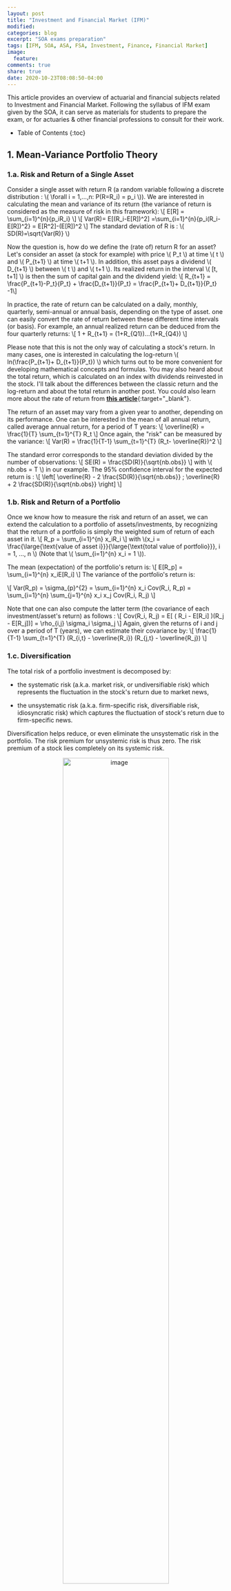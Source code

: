 ```yaml
---
layout: post
title: "Investment and Financial Market (IFM)"
modified:
categories: blog
excerpt: "SOA exams preparation"
tags: [IFM, SOA, ASA, FSA, Investment, Finance, Financial Market]
image:
  feature:
comments: true
share: true
date: 2020-10-23T08:08:50-04:00
---
```


This article provides an overview of actuarial and financial subjects related to Investment and Financial Market. Following the syllabus of IFM exam given by the SOA, it can serve as materials for students to prepare the exam, or for actuaries & other financial professions to consult for their work.  

* Table of Contents
{:toc}

## 1. Mean-Variance Portfolio Theory

### 1.a. Risk and Return of a Single Asset

Consider a single asset with return R (a random variable following a discrete distribution : \\( \forall i = 1,...,n: P(R=R_i) = p_i  \\)). We are interested in calculating the mean and variance of its return (the variance of return is considered as the measure of risk in this framework):
\\[ E[R] = \sum_{i=1}^{n}{p_iR_i} \\]
\\[ Var(R)= E[(R_i-E[R])^2] =\sum_{i=1}^{n}{p_i(R_i-E[R])^2} = E[R^2]-(E[R])^2 \\]
The standard deviation of R is : \\( SD(R)=\sqrt{Var(R)} \\)

Now the question is, how do we define the (rate of) return R for an asset?
Let's consider an asset (a stock for example) with price \\( P_t \\) at time \\( t \\) and \\( P_{t+1} \\) at time \\( t+1 \\). In addition, this asset pays a dividend \\( D_{t+1} \\) between \\( t \\) and \\( t+1 \\). Its realized return in the interval \\( [t, t+1] \\) is then the sum of capital gain and the dividend yield:
\\[ R_{t+1} = \frac{P_{t+1}-P_t}{P_t} + \frac{D_{t+1}}{P_t} = \frac{P_{t+1}+ D_{t+1}}{P_t} -1\\]

In practice, the rate of return can be calculated on a daily, monthly, quarterly, semi-annual or annual basis, depending on the type of asset. one can easily convert the rate of return between these different time intervals (or basis). For example, an annual realized return can be deduced from the four quarterly returns:
\\[ 1 + R_{t+1} = (1+R_{Q1})...(1+R_{Q4}) \\]

Please note that this is not the only way of calculating a stock's return. In many cases, one is interested in calculating the log-return \\( ln(\frac{P_{t+1}+ D_{t+1}}{P_t}) \\) which turns out to be more convenient for developing mathematical concepts and formulas. You may also heard about the total return, which is calculated on an index with dividends reinvested in the stock. I'll talk about the differences between the classic return and the log-return and about the total return in another post. You could also learn more about the rate of return from [**this article**](https://en.wikipedia.org/wiki/Rate_of_return#Logarithmic_or_continuously_compounded_return){:target="_blank"}.


The return of an asset may vary from a given year to another, depending on its performance. One can be interested in the mean of all annual return, called  average annual return, for a period of T years:
\\[ \overline{R} = \frac{1}{T} \sum_{t=1}^{T} R_t \\]
Once again, the "risk" can be measured by the variance:
\\[ Var(R) = \frac{1}{T-1} \sum_{t=1}^{T} (R_t- \overline{R})^2 \\]

The standard error corresponds to the standard deviation divided by the number of observations:
\\[ SE(R) = \frac{SD(R)}{\sqrt{nb.obs}} \\]
with \\( nb.obs = T \\) in our example.
The 95% confidence interval for the expected return is :
\\[ \left[ \overline{R} - 2 \frac{SD(R)}{\sqrt{nb.obs}} ; \overline{R} + 2 \frac{SD(R)}{\sqrt{nb.obs}} \right] \\]

### 1.b. Risk and Return of a Portfolio
Once we know how to measure the risk and return of an asset, we can extend the calculation to a portfolio of assets/investments, by recognizing that the return of a portfolio is simply the weighted sum of return of each asset in it.
\\[ R_p = \sum_{i=1}^{n} x_iR_i  \\]
with \\(x_i = \frac{\large{\text{value of asset i}}}{\large{\text{total value of portfolio}}}, i = 1, ..., n \\)    (Note that \\( \sum_{i=1}^{n} x_i = 1 \\)).

The mean (expectation) of the portfolio's return is:
\\[ E[R_p] = \sum_{i=1}^{n} x_iE[R_i]  \\]
The variance of the portfolio's return is:

\\[ Var(R_p) = \sigma_{p}^{2} = \sum_{i=1}^{n} x_i Cov(R_i, R_p) =  \sum_{i=1}^{n} \sum_{j=1}^{n} x_i x_j Cov(R_i, R_j) \\]


Note that one can also compute the latter term (the covariance of each investment/asset's return) as follows :
\\[ Cov(R_i, R_j) = E[ ( R_i - E[R_i] )(R_j - E[R_j])] =  \rho_{i,j} \sigma_i \sigma_j \\]
Again, given the returns of i and j over a period of T (years), we can estimate their covariance by:
\\[ \frac{1}{T-1} \sum_{t=1}^{T} (R_{i,t} - \overline{R_i}) (R_{j,t} - \overline{R_j}) \\]

### 1.c. Diversification
The total risk of a portfolio investment is decomposed by:

* the systematic risk (a.k.a. market risk, or undiversifiable risk) which represents the fluctuation in the stock's return due to market news,

* the unsystematic risk (a.k.a. firm-specific risk, diversifiable risk, idiosyncratic risk) which captures the fluctuation of stock's return due to firm-specific news.

Diversification helps reduce, or even eliminate the unsystematic risk in the portfolio. The risk premium for unsystemic risk is thus zero. The risk premium of a stock lies completely on its systemic risk.

<center>
<img width="70%" src="https://cdn.corporatefinanceinstitute.com/assets/Screen-Shot-2018-09-26-at-10.09.31-AM.png" alt="image">
</center>
(Source: https://corporatefinanceinstitute.com/resources/knowledge/finance/systematic-risk/)

For example, one can diversify its investment portfolio by investing in different stocks from different categories (tech, automobile, banking, service, etc.) in different countries, or combine stocks with bonds, real estate, etc. Combining different classes of assets allows investors to reduce the unsystematic risk but the systematic is unavoidable (as when the whole market is in chaos during the global financial crisis, when the economy is in recession, etc.)

The following formula shows how each stock's volatility contribute to the portfolio's volatility:
\\[ \sigma_{p}^{2} = \sum_{i=1}^{n} x_i \sigma_{i} \rho_{i,p} \\]
From the formula above, one can show that as long as the correlation is not perfectly 1, the portfolio's volatility is less than the sum of each stock's volatility.

By observing the diversification's effect on a portfolio while increasing the number of stocks in it, we can see that the diversification's effect is more significant initially but stagnates from some number of stocks. That's where the total risk is reduced to its unavoidable limit, equal to the unsystemic risk. There's no magic allowing to eliminate all risks in a portfolio investment. It's because assets are somehow correlated with \\( -1 < \rho_{i,j} < 1 \\).

In a perfect world where we could find 2 assets i and j verifying \\( \rho_{i,j} = -1 \\) (hence their underlying risks could offset each other with an appropriate combination) we could construct a portfolio with zero risk. Indeed,
\\[ Var(R_p) = x_i^2 \sigma_i^2 + x_j^2 \sigma_j^2 + 2 x_i x_j  \rho_{i,j} \sigma_i \sigma_j = x_i^2 \sigma_i^2 + x_j^2 \sigma_j^2 - 2 x_i x_j  \sigma_i \sigma_j = ( x_i^2 \sigma_i^2 - x_j^2 \sigma_j^2 )^2  \\]

By carrefully choosing \\( x_i \\) and  \\( x_j \\), we could set the variance of the portfolio at 0.

Another hypothetical case where a portfolio could be risk-free is when we could find a countless number of stocks that are uncorrelated. Consider an equally-weighted portfolio of n stocks, with AvgVar the average variance of these n stocks and AvgCov the average covariance of the paris of stocks. We have:
\\[ Var(R_p) = \frac{1}{n}  AvgVar + \frac{n-1}{n} AvgCov \\]
Since AvgCov = 0, the variance of the portfolio's return tends to 0 when n tends to infinity.


To conclude this section, maybe a talk given by [**Ray Dalio**](https://en.wikipedia.org/wiki/Ray_Dalio){:target="_blank"}, the founder and co-CIO of the world's largest hedge fund, [**Bridgewater Associates**](https://en.wikipedia.org/wiki/Bridgewater_Associates){:target="_blank"}, could get you more inspired by the advantages of diversification:  
<center><iframe width="560" height="315" src="https://www.youtube.com/embed/Nu4lHaSh7D4" frameborder="0" allow="accelerometer; autoplay; clipboard-write; encrypted-media; gyroscope; picture-in-picture" allowfullscreen></iframe></center>

### 1.d. The mean-variance portfolio theory
This very simplified theory supposes all of the (unrealistic) following assumptions:

* investors are risk-adverse

* there'are no transaction costs nor taxes

* the expected return, variance and covariances of all asssets are known and are the only criteria for investors to choose their optimal portfolio.

A portfolio is considered efficient if it offers the highest expected return for a given level of volatility. We can then draw the efficient frontier which connects all (volatility, corresponding highest expected return) points.



## 2. Asset Pricing Models
## 3. Market Efficiency and Behavioral Finance
## 4. Investment Risk and Project Analysis
## 5. Capital Structure
## 6. Introductory Derivatives - Forwards and Futures
## 7. General Properties of Options
## 8. Binomial Pricing Models
## 9. Black-Scholes Option Pricing Model
## 10. Option Greeks and Risk Management
